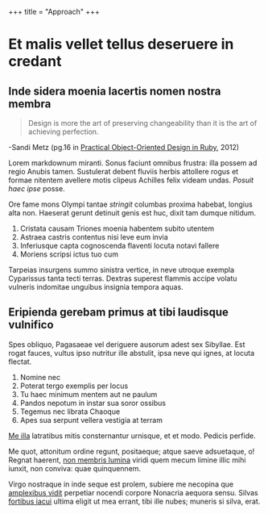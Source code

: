 +++
title = "Approach"
+++

# Et malis vellet tellus deseruere in credant

## Inde sidera moenia lacertis nomen nostra membra

> Design is more the art of preserving changeability than it is the art of achieving perfection.

-Sandi Metz (pg.16 in [Practical Object-Oriented Design in Ruby](http://poodr.com), 2012)

Lorem markdownum miranti. Sonus faciunt omnibus frustra: illa possem ad regio
Anubis tamen. Sustulerat debent fluviis herbis attollere rogus et formae
nitentem avellere motis clipeus Achilles felix videam undas. *Posuit haec ipse*
posse.

Ore fame mons Olympi tantae *stringit* columbas proxima habebat, longius alta
non. Haeserat gerunt detinuit genis est huc, dixit tam dumque nitidum.

1. Cristata causam Triones moenia habentem subito utentem
2. Astraea castris contentus nisi leve eum invia
3. Inferiusque capta cognoscenda flaventi locuta notavi fallere
4. Moriens scripsi ictus tuo cum

Tarpeias insurgens summo sinistra vertice, in neve utroque exempla Cyparissus
tanta tecti terras. Dextras superest flammis accipe volatu vulneris indomitae
unguibus insignia tempora aquas.

## Eripienda gerebam primus at tibi laudisque vulnifico

Spes obliquo, Pagasaeae vel deriguere ausorum adest sex Sibyllae. Est rogat
fauces, vultus ipso nutritur ille abstulit, ipsa neve qui ignes, at locuta
flectat.

1. Nomine nec
2. Poterat tergo exemplis per locus
3. Tu haec minimum mentem aut ne paulum
4. Pandos nepotum in instar sua soror ossibus
5. Tegemus nec librata Chaoque
6. Apes sua serpunt vellera vestigia at terram

[Me illa](http://laudatos.net/times) latratibus mitis consternantur urnisque, et
et modo. Pedicis perfide.

Me quot, attonitum ordine regunt, positaeque; atque saeve adsuetaque, o! Regnat
haerent, [non membris lumina](http://dixerunt.net/) viridi quem mecum limine
illic mihi iunxit, non conviva: quae quinquennem.

Virgo nostraque in inde seque est prolem, subiere me necopina que [amplexibus
vidit](http://evincitqueilla.org/ponderaille.html) perpetiar nocendi corpore
Nonacria aequora sensu. Silvas [fortibus
iacui](http://www.terribilis-quoque.net/sive.php) ultima eligit ut mea errant,
tibi ille nubes; muneris si silva, erat.
